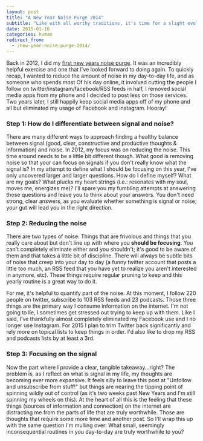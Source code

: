 ```yaml
---
layout: post
title: "A New Year Noise Purge 2014"
subtitle: "Like with all worthy traditions, it's time for a slight evolution on the decluttering of my mind"
date: 2015-01-16
categories: human
redirect_from:
  - /new-year-noise-purge-2014/
---
```

Back in 2012, I did my [first new years noise purge](/a-new-year-noise-purge). It was an incredibly helpful exercise and one that I've looked forward to doing again. To quickly recap, I wanted to reduce the amount of noise in my day-to-day life, and as someone who spends most Of his day online, it involved cutting the people I follow on twitter/instagram/facebook/RSS feeds in half, I removed social media apps from my phone and I decided to post less on those services. Two years later, I still happily keep social media apps off of my phone and all but eliminated my usage of Facebook and instagram. Hooray!

### Step 1: How do I differentiate between signal and noise?

There are many different ways to approach finding a healthy balance between signal (good, clear, constructive and productive thoughts & information) and noise. In 2012, my focus was on reducing the noise. This time around needs to be a little bit different though. What good is removing noise so that your can focus on signals if you don't really know what the signal is? In my attempt to define what I should be focusing on this year, I've only uncovered larger and larger questions. How do I define myself? What are my goals? What plucks my heart strings (i.e.: resonates with my soul, moves me, energizes me)? I'll spare you my fumbling attempts at answering those questions and leave you to think about your answers. You don't need strong, clear answers, as you evaluate whether something is signal or noise; your gut will lead you in the right direction.

### Step 2: Reducing the noise

There are two types of noise. Things that are frivolous and things that you really care about but don't line up with where you **should be focusing**. You can't completely eliminate either and you shouldn't; it's good to be aware of them and that takes a little bit of discipline. There will always be subtle bits of noise that creep into your day to day (a funny twitter account that posts a little too much, an RSS feed that you have yet to realize you aren't interested in anymore, etc). These things require regular pruning to keep and this yearly routine is a great way to do it.

For me, it's helpful to quantify part of the noise. At this moment, I follow 220 people on twitter, subscribe to 103 RSS feeds and 23 podcasts. Those three things are the primary way I consume information on the internet. I'm not going to lie, I sometimes get stressed out trying to keep up with them. Like I said, I've thankfully almost completely eliminated my Facebook use and I no longer use Instagram. For 2015 I plan to trim Twitter back significantly and rely more on topical lists to keep things in order. I'd also like to drop my RSS and podcasts lists by at least a 3rd.

### Step 3: Focusing on the signal

Now the part where I provide a clear, tangible takeaway...right? The problem is, as I reflect on what is signal in my life, my thoughts are becoming ever more expansive. It feels silly to leave this post at "Unfollow and unsubscribe from stuff!" but things are nearing the tipping point of spinning wildly out of control (as it's two weeks past New Years and I'm still spinning my wheels on this). At the heart of all this is the feeling that these things (sources of information and connection) on the internet are distracting me from the parts of life that are truly worthwhile. Those are thoughts that require some more time and another post. So I'll wrap this up with the same question I'm mulling over: What small, seemingly inconsequential routines in you day-to-day are truly worthwhile to you?
